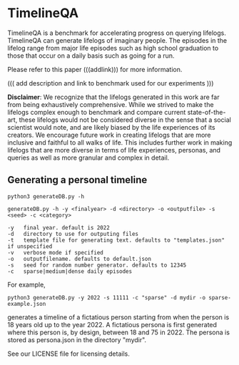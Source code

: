 # TimelineQA


TimelineQA is a benchmark for accelerating progress on querying lifelogs. TimelineQA can generate lifelogs of imaginary people. The episodes in the lifelog
range from major life episodes such as high school graduation to those that occur on a daily basis such as going for a run.

Please refer to this paper (((addlink))) for more information.

((( add description and link to benchmark used for our experiments )))

**Disclaimer**: We recognize that the lifelogs generated in this work are far from being exhaustively comprehensive. While we strived to make the lifelogs complex enough to benchmark and compare current state-of-the-art, these lifelogs would not be considered diverse in the sense that a social scientist would note, and are likely biased by the life experiences of its creators. We encourage future work in creating lifelogs that are more inclusive and faithful to all walks of life. This includes further work in making lifelogs that are more diverse in terms of life experiences, personas, and queries as well as more granular and complex in detail.

## Generating a personal timeline

```
python3 generateDB.py -h
```

```
generateDB.py -h -y <finalyear> -d <directory> -o <outputfile> -s <seed> -c <category>

-y   final year. default is 2022
-d   directory to use for outputing files
-t   template file for generating text. defaults to "templates.json" if unspecified
-v   verbose mode if specified
-o   outputfilename. defaults to default.json
-s   seed for random number generator. defaults to 12345
-c   sparse|medium|dense daily episodes
```

  
For example,
  
```
python3 generateDB.py -y 2022 -s 11111 -c "sparse" -d mydir -o sparse-example.json
```

generates a timeline of a fictatious person starting from when the person is 18 years old up to the year 2022. A fictatious persona is first generated where this person is, by design, between 18 and 75 in 2022. The persona is stored as persona.json in the directory "mydir".
  
See our LICENSE file for licensing details.
  
